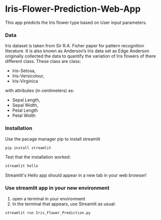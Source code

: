 # Iris-Flower-Prediction-Web-App
This app predicts the Iris flower type based on User input parameters.

### Data
Iris dataset is taken from Sir R.A. Fisher paper for pattern recognition literature. It is also known as Anderson’s Iris data set as Edge Anderson originally collected the data to quantify the variation of Iris flowers of there different class. These class are class:
* Iris-Setosa,
* Iris-Versicolour,
* Iris-Virginica 

with attributes (in centimeters) as:
* Sepal Length,
* Sepal Width,
* Petal Length 
* Petal Width 


### Installation
Use the pacage manager pip to install streamlit

```bash
pip install streamlit
```

Test that the installation worked:
```bash
streamlit hello
```
Streamlit's Hello app should appear in a new tab in your web browser!

### Use streamlit app in your new environment
1. open a terminal in your environment
2. In the terminal that appears, use Streamlit as usual:
```bash
streamlit run Iris_Flower_Prediction.py
```